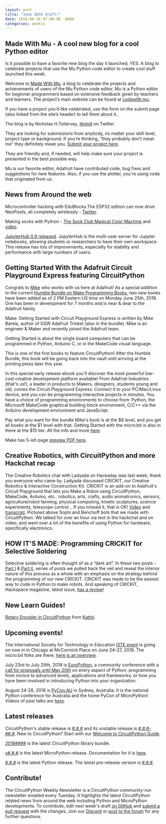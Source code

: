 ```yaml
---
layout: post
title: "June 26th draft!"
date: 2018-06-26 07:00:00 -0800
categories: weekly
---
```


## Made With Mu - A cool new blog for a cool Python editor

Is it possible to have a favorite new blog the day it launched, YES. A blog to celebrate projects that use the Mu Python code editor to create cool stuff launched this week.

Welcome to [Made With Mu](https://madewith.mu/), a blog to celebrate the projects and achievements of users of the Mu Python code editor. Mu is a Python editor for beginner programmers based on extensive feedback given by teachers and learners. The project’s main website can be found at [codewith.mu](https://codewith.mu/).

If you have a project you’d like celebrated, use the form on the submit page (also linked from the site’s header) to tell them about it..

The blog is by Nicholas H.Tollervey, [@ntoll](https://twitter.com/ntoll) on Twitter.

They are looking for submissions from anybody, no matter your skill level, project type or background. If you’re thinking, “they probably don’t mean me” they definitely mean you. [Submit your project here](https://madewith.mu/submit/).

They are friendly and, if needed, will help make sure your project is presented in the best possible way.

Mu is our favorite editor, Adafruit have contributed code, bug fixes and suggestions for new features. Also, if you use the plotter, you're using code that originated from us.

## News from Around the web

Microcontroller hacking with EduBlocks.The ESP32 edition can now drive NeoPixels, all completely wirelessly - [Twitter](https://twitter.com/prestonhack/status/1011326472500469761).

Making socks with Python - [The Sock Club Magical Color Machine](https://www.sockclub.com/posts/magical_color_machine_sock_design.html) and [video](https://www.youtube.com/watch?v=GR_k0Mwe4ko).

[JupyterHub 0.9 released](https://blog.jupyter.org/jupyterhub-0-9-54d43bd08a08). JupyterHub is the multi-user server for Jupyter notebooks, allowing students or researchers to have their own workspace. This release has lots of improvements, especially for stability and performance with large numbers of users.

## Getting Started With the Adafruit Circuit Playground Express featuring CircuitPython

Congrats to [Mike](https://blog.adafruit.com/2018/06/25/now-available-via-limited-edition-ebook-make-getting-started-with-circuit-playground-express-adafruit-humble-makermedia/) who works with us here at Adafruit! As a special addition to the current [Humble Bundle on Make Programming Books](https://www.humblebundle.com/books/programmable-boards-books), two new books have been added as of 2 PM Eastern US time on Monday June 25th, 2018. One has been in development for 7 months and is near & dear to the Adafruit family.

Make: Getting Started with Circuit Playground Express is written by Mike Barela, author of GSW Adafruit Trinket (also in the bundle). Mike is an engineer & Maker and recently joined the Adafruit team.

Getting Started is about the single board computers that can be programmed in Python, Arduino C, or in the MakeCode visual language.

This is one of the first books to feature CircuitPython! After the Humble Bundle, this book will be going back into the vault until arriving at the printing press later this year.

In this special early release ebook you'll discover the most powerful low-cost creative development platform available! From Adafruit Industries (that's us!), a leader in products to Makers, designers, students young and old, comes the Circuit Playground Express. Connect it to your PC/Mac/Linux device, and you can be programming interactive projects in minutes. You have a choice of programming environments to choose from: Python, the Microsoft MakeCode graphical building block environment, C/C++ via the Arduino development environment and JavaScript.

Pay what you want for the bundle Mike's book is at the $8 level, and you get all books at the $1 level with that. 
Getting Started with the micro:bit is also in there at the $15 tier. All the info and more [here](https://www.humblebundle.com/books/programmable-boards-books).

Make has 5-ish page [preview PDF here](https://dl.humble.com/ops/pdfs/gettingstartedwiththeadafruitcircuitplaygroundexpress_preview.pdf?ttl=1530036301&t=a42216224cb7eddbeeece09bb056c00b).

## Creative Robotics, with CircuitPython and more Hackchat recap

The Creative Robotics chat with Ladyada on Hackaday was last week, thank you everyone who came by. Ladyada discussed CRICKIT, our Creative Robotics & Interactive Construction Kit.  CRICKIT is an add-on to Adafruit's Circuit Playground that lets you Make a Robot using CircuitPython, MakeCode, Arduino, etc.. robotics, arts, crafts, audio animatronics, sensors, agriculture/robot farming, physical computing, kinetic sculptures, science experiments, telescope control... If you missed it, that is OK! [Video](https://youtu.be/iboLC9UwcOg) and [transcript](https://hackaday.io/event/159006-creative-and-interactive-robotics-chat/log/148262-crickit-transcript). Pictured above Sophi and Benchoff bots that we made with CircuitPython. We talked for over an hour via text in the hackchat and on video, and went over a lot of the benefits of using Python for hardware, specifically electronics.

## HOW IT'S MADE: Programming CRICKIT for Selective Soldering

Selective soldering is often thought of as a “dark art”. In these two posts - [Part I](https://blog.adafruit.com/2018/05/21/programming-the-crickit-for-selective-soldering-a-deep-dive-part-1-crickit-adafruit-adafruit-manufacturingmonday-manufacturing/) & [Part II](https://blog.adafruit.com/2018/06/25/programming-crickit-for-selective-soldering-a-deep-dive-part-2-adafruit-manufacturing-manufacturingmonday/), series of posts we pulled back the veil and reveal the interior nature of this process as a whole with an emphasis on the strategy behind the programming of our new CRICKIT. CRICKIT was made to be the easiest way to code in Python to make robots. And speaking of CRICKIT, Hackspace magazine, latest issue, [has a review](https://hackspace.raspberrypi.org/features/adafruit-crickit-for-circuit-playground-express-review)!

## New Learn Guides!

[Rotary Encoder in CircuitPython](https://learn.adafruit.com/rotary-encoder) from [Kattni](https://learn.adafruit.com/users/kattni)

## Upcoming events!

The International Society for Technology in Education [ISTE event](https://conference.iste.org/2018/) is going on now in in Chicago at McCormick Place on June 24–27, 2018. The micro:bit folks are there, [here is an overview](https://mailchi.mp/5b1302a57316/the-iste-2018-preview?e=4fa4249cf0).

July 23rd to July 29th, 2018 is [EuroPython](https://ep2018.europython.eu/), a community conference with a [call for proposals until May 20th](https://ep2018.europython.eu/en/call-for-proposals/) on every aspect of Python: programming from novice to advanced levels, applications and frameworks, or how you have been involved in introducing Python into your organization.

August 24-28, 2018 is [PyCon.AU](https://2018.pycon-au.org/) in Sydney, Australia. It is the national Python conference for Australia and the home PyCon of MicroPython! Videos of past talks are [here](https://www.youtube.com/user/PyConAU).

## Latest releases

CircuitPython's stable release is [#.#.#](https://github.com/adafruit/circuitpython/releases/latest) and its unstable release is [#.#.#-##.#](https://github.com/adafruit/circuitpython/releases). New to CircuitPython? Start with our [Welcome to CircuitPython Guide](https://learn.adafruit.com/welcome-to-circuitpython).

[2018####](https://github.com/adafruit/Adafruit_CircuitPython_Bundle/releases/latest) is the latest CircuitPython library bundle.

[v#.#.#](https://micropython.org/download) is the latest MicroPython release. Documentation for it is [here](http://docs.micropython.org/en/latest/pyboard/).

[#.#.#](https://www.python.org/downloads/) is the latest Python release. The latest pre-release version is [#.#.#](https://www.python.org/download/pre-releases/).

## Contribute!

The CircuitPython Weekly Newsletter is a CircuitPython community-run newsletter emailed every Tuesday. It highlights the latest CircuitPython related news from around the web including Python and MicroPython developments. To contribute, edit next week's draft [on GitHub](https://github.com/adafruit/circuitpython-weekly-newsletter/tree/gh-pages/_drafts) and [submit a pull request](https://help.github.com/articles/editing-files-in-your-repository/) with the changes. Join our [Discord](https://adafru.it/discord) or [post to the forum](https://forums.adafruit.com/viewforum.php?f=60) for any further questions.
